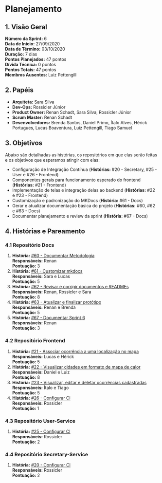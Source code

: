 # Planejamento

## 1. Visão Geral
**Número da Sprint:** 6     
**Data de Início:** 27/09/2020  
**Data de Término:** 03/10/2020  
**Duração:** 7 dias  
**Pontos Planejados:** 47 pontos  
**Dívida Técnica:** 0 pontos  
**Pontos Totais:** 47 pontos  
**Membros Ausentes:** Luiz Pettengill

## 2. Papéis
* **Arquiteta:** Sara Silva
* **Dev-Ops:** Rossicler Júnior 
* **Product Owner:** Renan Schadt, Sara Silva, Rossicler Júnior
* **Scrum Master:** Renan Schadt
* **Desenvolvedores:** Brenda Santos, Daniel Primo, Ítalo Alves, Hérick Portugues, Lucas Boaventura, Luiz Pettengill, Tiago Samuel

## 3. Objetivos
Abaixo são detalhadas as histórias, os repositórios em que elas serão feitas e os objetivos que esperamos atingir com elas:

* Configuração de Integração Contínua (**Histórias:** #20 - Secretary, #25 - User e #26 - Frontend)
* Componentes gerais para funcionamento esperado do frontend (**Histórias:** #21 - Frontend)
* Implementação de telas e integração delas ao backend (**Histórias:** #22 e #23 - Frontend)
* Customização e padronização do MKDocs (**História:** #61 - Docs)
* Gerar e atualizar documentação básica do projeto (**Histórias:** #60, #62 e #63 - Docs)
* Documentar planejamento e review da sprint (**História:** #67 - Docs)

## 4. Histórias e Pareamento

### 4.1 Repositório Docs
1. **História:** [#60 - Documentar Metodologia](https://github.com/fga-eps-mds/2020.1-stay-safe-docs/issues/60)    
**Responsáveis:** Renan     
**Pontuação:** 3     
2. **História:** [#61 - Customizar mkdocs](https://github.com/fga-eps-mds/2020.1-stay-safe-docs/issues/61)    
**Responsáveis:** Sara e Lucas    
**Pontuação:** 5        
3. **História:** [#62 - Revisar e corrigir documentos e READMEs](https://github.com/fga-eps-mds/2020.1-stay-safe-docs/issues/62)    
**Responsáveis:** Renan, Rossicler e Sara  
**Pontuação:** 8         
4. **História:** [#63 - Atualizar e finalizar protótipo](https://github.com/fga-eps-mds/2020.1-stay-safe-docs/issues/63)    
**Responsáveis:** Renan e Brenda  
**Pontuação:** 5    
5. **História:** [#67 - Documentar Sprint 6](https://github.com/fga-eps-mds/2020.1-stay-safe-docs/issues/67)    
**Responsáveis:** Renan  
**Pontuação:** 3      

### 4.2 Repositório Frontend
1. **História:** [#21 - Associar ocorrência a uma localização no mapa](https://github.com/fga-eps-mds/2020.1-stay-safe-front-end/issues/21)    
**Responsáveis:** Lucas e Hérick  
**Pontuação:** 5   
2. **História:** [#22 - Visualizar cidades em formato de mapa de calor](https://github.com/fga-eps-mds/2020.1-stay-safe-front-end/issues/22)    
**Responsáveis:** Daniel e Luiz    
**Pontuação:** 8     
3. **História:** [#23 - Visualizar, editar e deletar ocorrências cadastradas](https://github.com/fga-eps-mds/2020.1-stay-safe-front-end/issues/23)    
**Responsáveis:** Ítalo e Tiago    
**Pontuação:** 5   
4. **História:** [#26 - Configurar CI](https://github.com/fga-eps-mds/2020.1-stay-safe-front-end/issues/26)    
**Responsáveis:** Rossicler     
**Pontuação:** 1     

### 4.3 Repositório User-Service
1. **História:** [#25 - Configurar CI](https://github.com/fga-eps-mds/2020.1-stay-safe-user-service/issues/25)    
**Responsáveis:** Rossicler    
**Pontuação:** 2  

### 4.4 Repositório Secretary-Service
1. **História:** [#20 - Configurar CI](https://github.com/fga-eps-mds/2020.1-stay-safe-secretary-service/issues/20)    
**Responsáveis:** Rossicler    
**Pontuação:** 2  